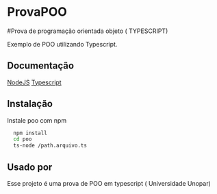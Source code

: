 # ProvaPOO
#Prova de programação orientada objeto ( TYPESCRIPT)


Exemplo de POO utilizando Typescript.


## Documentação
[NodeJS](https://nodejs.org/en/)
[Typescript](https://www.npmjs.com/package/typescript)

## Instalação

Instale poo com npm

```bash
  npm install
  cd poo
  ts-node /path.arquivo.ts
```
    
## Usado por

Esse projeto é uma prova de POO em typescript ( Universidade Unopar)
